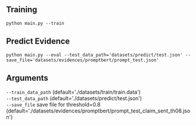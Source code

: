 ## Training
    python main.py --train
## Predict Evidence 
    python main.py --eval --test_data_path='datasets/predict/test.json' --save_file='datasets/evidences/promptbert/prompt_test.json'
## Arguments 
`--train_data_path` (default='./datasets/train/train.data')  
`--test_data_path` (default='./datasets/predict/test.json')    
`--save_file` save file for threshold=0.8 (default='./datasets/evidences/promptbert/prompt_test_claim_sent_th08.json')    